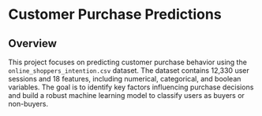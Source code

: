 # Customer Purchase Predictions

## Overview
This project focuses on predicting customer purchase behavior using the `online_shoppers_intention.csv` dataset. The dataset contains 12,330 user sessions and 18 features, including numerical, categorical, and boolean variables. The goal is to identify key factors influencing purchase decisions and build a robust machine learning model to classify users as buyers or non-buyers.
